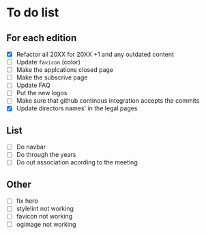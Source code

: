 # To do list

## For each edition

- [x] Refactor all 20XX for 20XX +1 and any outdated content
- [ ] Update `favicon` (color)
- [ ] Make the applcations closed page
- [ ] Make the subscrive page
- [ ] Update FAQ
- [ ] Put the new logos
- [ ] Make sure that github continous integration accepts the commits
- [x] Update directors names' in the legal pages

## List

- [ ] Do navbar
- [ ] Do through the years
- [ ] Do out association acording to the meeting

## Other

- [ ] fix hero
- [ ] stylelint not working
- [ ] favicon not working
- [ ] ogimage not working
